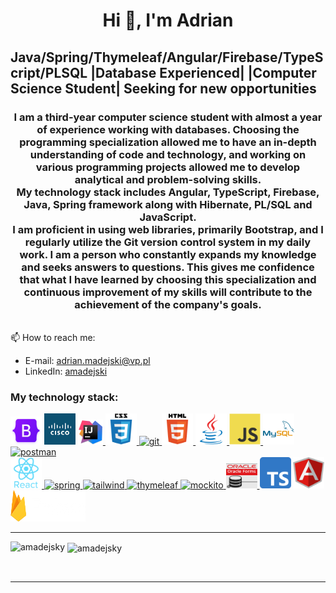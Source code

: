 
<!DOCTYPE html>
<html lang="en">
<head>
    <meta charset="UTF-8">
    <meta name="viewport" content="width=device-width, initial-scale=1.0">
</head>
<body>
    <h1 align="center">Hi 👋, I'm Adrian</h1>
    <h2>Java/Spring/Thymeleaf/Angular/Firebase/TypeScript/PLSQL |Database Experienced| |Computer Science Student| Seeking for new opportunities</h2>
<h3 align="center">
   I am a third-year computer science student with almost a year of experience working with databases. Choosing the programming specialization allowed me to have an in-depth understanding of code and technology, and working on various programming projects allowed me to develop analytical and problem-solving skills.
<br>
 My technology stack includes Angular, TypeScript, Firebase, Java, Spring framework along with Hibernate, PL/SQL and JavaScript.
<br> I am proficient in using web libraries, primarily Bootstrap, and I regularly utilize the Git version control system in my daily work.
I am a person who constantly expands my knowledge and seeks answers to questions. This gives me confidence that what I have learned by choosing this specialization and continuous improvement of my skills will contribute to the achievement of the company's goals.
</h3>
<br>
📫 How to reach me:

- E-mail: adrian.madejski@vp.pl
- LinkedIn: [amadejski](https://www.linkedin.com/in/amadejski/)


<h3 align="left">My technology stack:</h3>
<p align="left">
    <a href="https://getbootstrap.com" target="_blank" rel="noreferrer"> <img src="https://github.com/amadejsky/Resources/blob/main/Images/bootstrap-logo-shadow.png" alt="bootstrap" width="50" height="45"/></a>
    <a href="https://www.netacad.com/courses/packet-tracer" target="_blank" rel="noreferrer"> <img src="https://github.com/amadejsky/Resources/blob/main/Images/darkCLogo.png" alt="Cisco_Packet_Tracer" width="50" height="50"/></a>
     <a href="https://www.jetbrains.com/idea/" target="_blank" rel="noreferrer"> <img src="https://github.com/amadejsky/Resources/blob/main/Images/IJ.png" alt="intelliJ" width="40" height="40"/> </a> 
    <a href="https://www.w3schools.com/css/" target="_blank" rel="noreferrer"> <img src="https://raw.githubusercontent.com/devicons/devicon/master/icons/css3/css3-original-wordmark.svg" alt="css3" width="50" height="50"/> </a>
    <a href="https://git-scm.com/" target="_blank" rel="noreferrer"> <img src="https://www.vectorlogo.zone/logos/git-scm/git-scm-icon.svg" alt="git" width="50" height="50"/> </a>
    <a href="https://www.w3.org/html/" target="_blank" rel="noreferrer"> <img src="https://raw.githubusercontent.com/devicons/devicon/master/icons/html5/html5-original-wordmark.svg" alt="html5" width="50" height="50"/> </a> 
    <a href="https://www.java.com" target="_blank" rel="noreferrer"> <img src="https://raw.githubusercontent.com/devicons/devicon/master/icons/java/java-original.svg" alt="java" width="50" height="50"/> </a> 
    <a href="https://developer.mozilla.org/en-US/docs/Web/JavaScript" target="_blank" rel="noreferrer"> <img src="https://raw.githubusercontent.com/devicons/devicon/master/icons/javascript/javascript-original.svg" alt="javascript" width="50" height="50"/> </a> 
    <a href="https://www.mysql.com/" target="_blank" rel="noreferrer"> <img src="https://raw.githubusercontent.com/devicons/devicon/master/icons/mysql/mysql-original-wordmark.svg" alt="mysql" width="50" height="50"/> </a> 
    <a href="https://postman.com" target="_blank" rel="noreferrer"> <img src="https://www.vectorlogo.zone/logos/getpostman/getpostman-icon.svg" alt="postman" width="50" height="50"/> </a>
        <br>
    <a href="https://reactjs.org/" target="_blank" rel="noreferrer"> <img src="https://raw.githubusercontent.com/devicons/devicon/master/icons/react/react-original-wordmark.svg" alt="react" width="50" height="50"/> </a>
    <a href="https://spring.io/" target="_blank" rel="noreferrer"> <img src="https://www.vectorlogo.zone/logos/springio/springio-icon.svg" alt="spring" width="50" height="50"/> </a>
    <a href="https://tailwindcss.com/" target="_blank" rel="noreferrer"> <img src="https://www.vectorlogo.zone/logos/tailwindcss/tailwindcss-icon.svg" alt="tailwind" width="50" height="50"/> </a>
    <a href="https://thymeleaf.org/" target="_blank" rel="noreferrer"> <img src="https://www.thymeleaf.org/images/thymeleaf.png" alt="thymeleaf" width="50" height="50"/> </a>
    <a href="https://site.mockito.org/" target="_blank" rel="noreferrer"> <img src="https://raw.githubusercontent.com/mockito/mockito.github.io/master/img/logo%402x.png" alt="mockito" width="95" height="50"/> </a>
    <a href="https://www.oracle.com/application-development/technologies/forms/forms.html" target="_blank" rel="noreferrer"> <img src="https://github.com/amadejsky/Resources/blob/main/Images/Zrzut%20ekranu%202023-10-10%20212059.png" alt="Oracle-Forms-Builder"             width="50" height="40"/>
    <a href="https://en.wikipedia.org/wiki/Aspect-oriented_programming" target="_blank" rel="noreferrer"> <img src="https://github.com/amadejsky/Resources/blob/main/Images/Typescript_logo_2020.svg.png" alt="Typescript" width="50" height="50"/></a> 
    <a href="https://en.wikipedia.org/wiki/Angular_(web_framework)" target="_blank" rel="noreferrer"> <img src="https://github.com/amadejsky/Resources/blob/main/Images/angular-icon-logo-png-transparent.png" alt="Angular" width="50" height="50"/></a>
    <a href="https://firebase.google.com/brand-guidelines/" target="_blank" rel="noreferrer"> <img src="https://github.com/amadejsky/Resources/blob/main/Images/firebase_logo_shot.png" alt="Firebase" width="120" height="50"/></a>
    <br>
</p>
    <hr>
<p>
    <img align="left" src="https://github-readme-stats.vercel.app/api/top-langs?username=amadejsky&show_icons=true&locale=en&layout=compact" alt="amadejsky"/>
</p>
<p>
    &nbsp;<img align="center" src="https://github-readme-stats.vercel.app/api?username=amadejsky&show_icons=true&locale=en" alt="amadejsky"/>
</p>
    <br>
<hr>    
</body>
</html>

